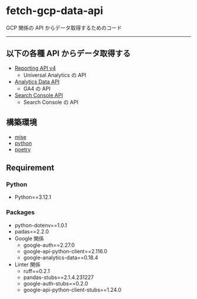 # fetch-gcp-data-api

GCP 関係の API からデータ取得するためのコード

---

## 以下の各種 API からデータ取得する

- [Reporting API v4](https://developers.google.com/analytics/devguides/reporting/core/v4?hl=ja)
  - Universal Analytics の API
- [Analytics Data API](https://developers.google.com/analytics/devguides/reporting/data/v1?hl=ja)
  - GA4 の API
- [Search Console API](https://developers.google.com/webmaster-tools?hl=ja)
  - Search Console の API

## 構築環境

- [mise](https://mise.jdx.dev/)
- [python](https://www.python.org/)
- [poetry](https://python-poetry.org/)

## Requirement

### Python

- Python==3.12.1

### Packages

- python-dotenv==1.0.1
- padas==2.2.0
- Google 関係
  - google-auth==2.27.0
  - google-api-python-client==2.116.0
  - google-analytics-data==0.18.4
- Linter 関係
  - ruff==0.2.1
  - pandas-stubs==2.1.4.231227
  - google-auth-stubs==0.2.0
  - google-api-python-client-stubs==1.24.0
